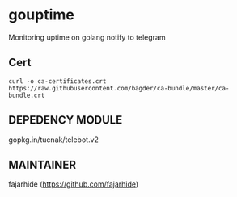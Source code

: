 # gouptime
Monitoring uptime on golang notify to telegram

## Cert
`curl -o ca-certificates.crt https://raw.githubusercontent.com/bagder/ca-bundle/master/ca-bundle.crt`

## DEPEDENCY MODULE
gopkg.in/tucnak/telebot.v2

## MAINTAINER
fajarhide (https://github.com/fajarhide)
